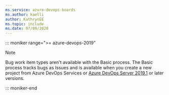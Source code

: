 ```yaml
---
ms.service: azure-devops-boards
ms.author: kaelli
author: KathrynEE
ms.topic: include
ms.date: 07/09/2020
---
```


::: moniker range=">= azure-devops-2019"

> [!NOTE]  
> Bug work item types aren't available with the Basic process. The Basic process tracks bugs as Issues and is available when you create a new project from Azure DevOps Services or [Azure DevOps Server 2019.1](https://go.microsoft.com/fwlink/?LinkId=2097609) or later versions.  


::: moniker-end